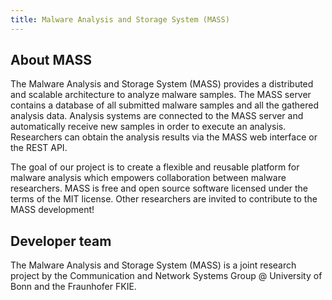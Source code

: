 ```yaml
---
title: Malware Analysis and Storage System (MASS)
---
```


About MASS
----------
The Malware Analysis and Storage System (MASS) provides a distributed and scalable architecture to analyze malware samples. The MASS server contains a database of all submitted malware samples and all the gathered analysis data. Analysis systems are connected to the MASS server and automatically receive new samples in order to execute an analysis. Researchers can obtain the analysis results via the MASS web interface or the REST API.

The goal of our project is to create a flexible and reusable platform for malware analysis which empowers collaboration between malware researchers. MASS is free and open source software licensed under the terms of the MIT license. Other researchers are invited to contribute to the MASS development!

Developer team
--------------
The Malware Analysis and Storage System (MASS) is a joint research project by the Communication and Network Systems Group @ University of Bonn and the Fraunhofer FKIE.
